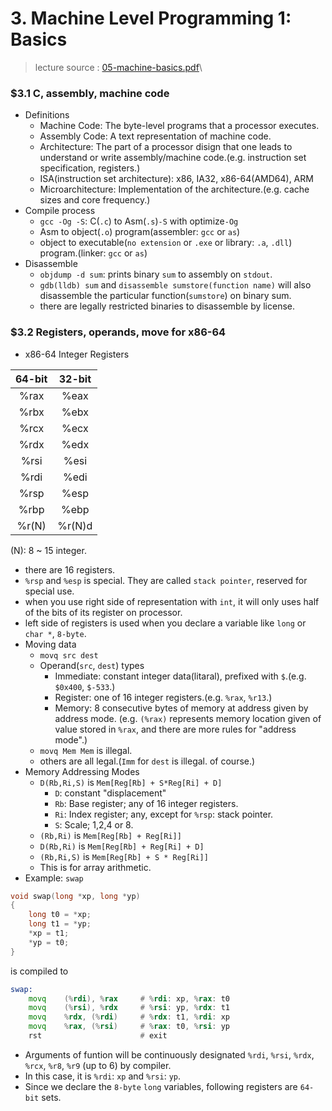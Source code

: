 # 3. Machine Level Programming 1: Basics
> lecture source : [05-machine-basics.pdf](https://www.cs.cmu.edu/afs/cs/academic/class/15213-f15/www/lectures/05-machine-basics.pdf)\

### \$3.1 C, assembly, machine code
- Definitions
  - Machine Code: The byte-level programs that a processor executes.
  - Assembly Code: A text representation of machine code.
  - Architecture: The part of a processor disign that one leads to understand or write assembly/machine code.(e.g. instruction set specification, registers.)
  - ISA(instruction set architecture): x86, IA32, x86-64(AMD64), ARM
  - Microarchitecture: Implementation of the architecture.(e.g. cache sizes and core frequency.)
- Compile process
  - `gcc -Og -S`: C(`.c`) to Asm(`.s`)`-S` with optimize`-Og`
  - Asm to object(`.o`) program(assembler: `gcc` or `as`)
  - object to executable(`no extension` or `.exe` or library: `.a`, `.dll`) program.(linker: `gcc` or `as`)
- Disassemble
  - `objdump -d sum`: prints binary `sum` to assembly on `stdout`.
  - `gdb(lldb) sum` and `disassemble sumstore(function name)` will also disassemble the particular function(`sumstore`) on binary sum.
  - there are legally restricted binaries to disassemble by license.

### \$3.2 Registers, operands, move for x86-64
- x86-64 Integer Registers

| 64-bit | 32-bit |
|:------:|:------:|
|%rax    |%eax    |
|%rbx    |%ebx    |
|%rcx    |%ecx    |
|%rdx    |%edx    |
|%rsi    |%esi    |
|%rdi    |%edi    |
|%rsp    |%esp    |
|%rbp    |%ebp    |
|%r(N)   |%r(N)d  |

(N): 8 ~ 15 integer.

  - there are 16 registers.
  - `%rsp` and `%esp` is special. They are called `stack pointer`, reserved for special use.
  - when you use right side of representation with `int`, it will only uses half of the bits of its register on processor.
  - left side of registers is used when you declare a variable like `long` or `char *`, `8-byte`.
- Moving data
  - `movq src dest`
  - Operand(`src`, `dest`) types
    - Immediate: constant integer data(litaral), prefixed with `$`.(e.g. `$0x400`, `$-533`.)
    - Register: one of 16 integer registers.(e.g. `%rax`, `%r13`.)
    - Memory: 8 consecutive bytes of memory at address given by address mode. (e.g. `(%rax)` represents memory location given of value stored in `%rax`, and there are more rules for "address mode".)
  - `movq Mem Mem` is illegal.
  - others are all legal.(`Imm` for `dest` is illegal. of course.)
- Memory Addressing Modes
  - `D(Rb,Ri,S)` is `Mem[Reg[Rb] + S*Reg[Ri] + D]`
    - `D`: constant "displacement"
    - `Rb`: Base register; any of 16 integer registers.
    - `Ri`: Index register; any, except for `%rsp`: stack pointer.
    - `S`: Scale; 1,2,4 or 8.
  - `(Rb,Ri)` is `Mem[Reg[Rb] + Reg[Ri]]`
  - `D(Rb,Ri)` is `Mem[Reg[Rb] + Reg[Ri] + D]`
  - `(Rb,Ri,S)` is `Mem[Reg[Rb] + S * Reg[Ri]]`
  - This is for array arithmetic.
- Example: `swap`

```c
void swap(long *xp, long *yp)
{
    long t0 = *xp;
    long t1 = *yp;
    *xp = t1;
    *yp = t0;
}
```

is compiled to

```asm
swap:
    movq    (%rdi), %rax     # %rdi: xp, %rax: t0
    movq    (%rsi), %rdx     # %rsi: yp, %rdx: t1
    movq    %rdx, (%rdi)     # %rdx: t1, %rdi: xp
    movq    %rax, (%rsi)     # %rax: t0, %rsi: yp
    rst                      # exit
```

  - Arguments of funtion will be continuously designated `%rdi`, `%rsi`, `%rdx`, `%rcx`, `%r8`, `%r9` (up to 6) by compiler.
  - In this case, it is `%rdi`: `xp` and `%rsi`: `yp`.
  - Since we declare the `8-byte` `long` variables, following registers are `64-bit` sets.